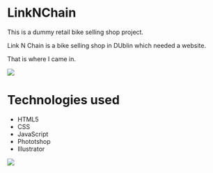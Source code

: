 # LinkNChain

This is a dummy retail bike selling shop project.

Link N Chain is a bike selling shop in DUblin which needed a website.

That is where I came in.

![](https://user-images.githubusercontent.com/25711956/30965702-3e390d68-a44e-11e7-9b5e-1887dcdbfe4e.gif)

# Technologies used
- HTML5
- CSS
- JavaScript
- Phototshop
- Illustrator

![](https://user-images.githubusercontent.com/25711956/30965299-d9968166-a44c-11e7-9c2e-6cd5907be039.jpg)
